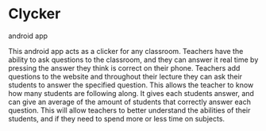 # Clycker
android app

This android app acts as a clicker for any classroom.  Teachers have the ability to ask questions to the classroom, and they can answer it real time by pressing the answer they think is correct on their phone.  Teachers add questions to the website and throughout their lecture they can ask their students to answer the specified question.  This allows the teacher to know how many students are following along.  It gives each students answer, and can give an average of the amount of students that correctly answer each question.  This will allow teachers to better understand the abilities of their students, and if they need to spend more or less time on subjects.      
